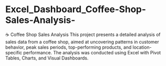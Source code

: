 # Excel_Dashboard_Coffee-Shop-Sales-Analysis-

☕ Coffee Shop Sales Analysis
This project presents a detailed analysis of sales data from a coffee shop, aimed at uncovering patterns in customer behavior, peak sales periods, top-performing products, and location-specific performance. The analysis was conducted using Excel with Pivot Tables, Charts, and Visual Dashboards.

